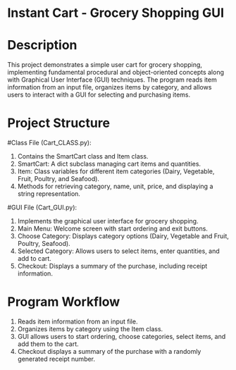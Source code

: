# Instant Cart - Grocery Shopping GUI

# Description
This project demonstrates a simple user cart for grocery shopping, implementing fundamental procedural and object-oriented concepts along with Graphical User Interface (GUI) techniques. The program reads item information from an input file, organizes items by category, and allows users to interact with a GUI for selecting and purchasing items.

# Project Structure

#Class File (Cart_CLASS.py):
1. Contains the SmartCart class and Item class.
2. SmartCart: A dict subclass managing cart items and quantities.
3. Item: Class variables for different item categories (Dairy, Vegetable, Fruit, Poultry, and Seafood).
4. Methods for retrieving category, name, unit, price, and displaying a string representation.

#GUI File (Cart_GUI.py):
1. Implements the graphical user interface for grocery shopping.
2. Main Menu: Welcome screen with start ordering and exit buttons.
3. Choose Category: Displays category options (Dairy, Vegetable and Fruit, Poultry, Seafood).
4. Selected Category: Allows users to select items, enter quantities, and add to cart.
5. Checkout: Displays a summary of the purchase, including receipt information.

# Program Workflow
1.	Reads item information from an input file.
2.	Organizes items by category using the Item class.
3.	GUI allows users to start ordering, choose categories, select items, and add them to the cart.
4.	Checkout displays a summary of the purchase with a randomly generated receipt number.
